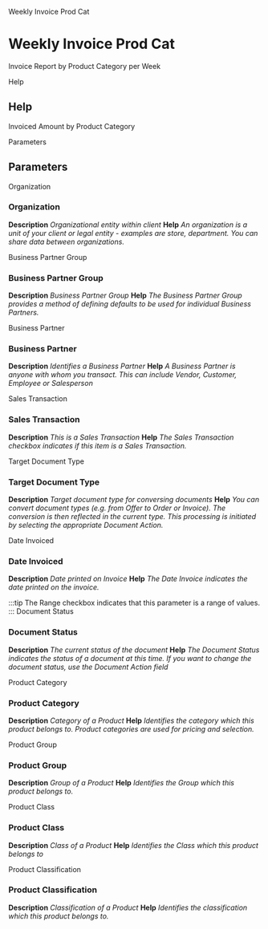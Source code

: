 
Weekly Invoice Prod Cat
# Weekly Invoice Prod Cat


Invoice Report by Product Category per Week

Help
## Help

Invoiced Amount by Product Category

Parameters
## Parameters


Organization
### Organization

**Description**
 *Organizational entity within client*
**Help**
 *An organization is a unit of your client or legal entity - examples are store, department. You can share data between organizations.*

Business Partner Group
### Business Partner Group

**Description**
 *Business Partner Group*
**Help**
 *The Business Partner Group provides a method of defining defaults to be used for individual Business Partners.*

Business Partner
### Business Partner

**Description**
 *Identifies a Business Partner*
**Help**
 *A Business Partner is anyone with whom you transact.  This can include Vendor, Customer, Employee or Salesperson*

Sales Transaction
### Sales Transaction

**Description**
 *This is a Sales Transaction*
**Help**
 *The Sales Transaction checkbox indicates if this item is a Sales Transaction.*

Target Document Type
### Target Document Type

**Description**
 *Target document type for conversing documents*
**Help**
 *You can convert document types (e.g. from Offer to Order or Invoice).  The conversion is then reflected in the current type.  This processing is initiated by selecting the appropriate Document Action.*

Date Invoiced
### Date Invoiced

**Description**
 *Date printed on Invoice*
**Help**
 *The Date Invoice indicates the date printed on the invoice.*

:::tip
The Range checkbox indicates that this parameter is a range of values.
:::
Document Status
### Document Status

**Description**
 *The current status of the document*
**Help**
 *The Document Status indicates the status of a document at this time.  If you want to change the document status, use the Document Action field*

Product Category
### Product Category

**Description**
 *Category of a Product*
**Help**
 *Identifies the category which this product belongs to.  Product categories are used for pricing and selection.*

Product Group
### Product Group

**Description**
 *Group of a Product*
**Help**
 *Identifies the Group which this product belongs to.*

Product Class
### Product Class

**Description**
 *Class of a Product*
**Help**
 *Identifies the Class which this product belongs to*

Product Classification
### Product Classification

**Description**
 *Classification of a Product*
**Help**
 *Identifies the classification which this product belongs to.*
